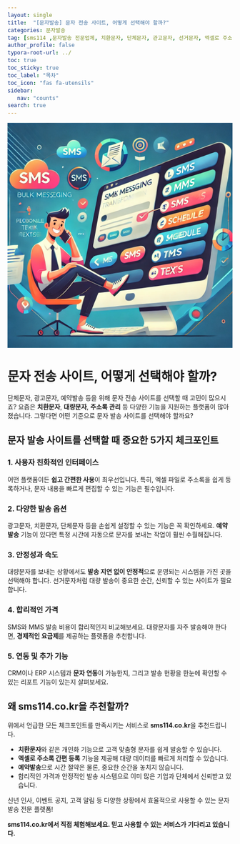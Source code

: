 ```yaml
---
layout: single
title:  "[문자발송] 문자 전송 사이트, 어떻게 선택해야 할까?"
categories: 문자발송
tag: [sms114 ,문자발송 전문업체, 치환문자, 단체문자, 관고문자, 선거문자, 엑셀로 주소록 간편등록, 예약발송, SMS, MMS, 대량문자, 치환문자, 주소록관리, 문자연동, 문자발송전문업체, 신년문자발송, 신년인사 ]
author_profile: false
typora-root-url: ../
toc: true
toc_sticky: true
toc_label: "목차"
toc_icon: "fas fa-utensils" 
sidebar:
   nav: "counts"
search: true
---
```


![20241220-image01](/images/2024-12-20-ad-01/20241220-image01.png)

# 문자 전송 사이트, 어떻게 선택해야 할까?

단체문자, 광고문자, 예약발송 등을 위해 문자 전송 사이트를 선택할 때 고민이 많으시죠? 요즘은 **치환문자**, **대량문자**, **주소록 관리** 등 다양한 기능을 지원하는 플랫폼이 많아졌습니다. 그렇다면 어떤 기준으로 문자 발송 사이트를 선택해야 할까요? 

## 문자 발송 사이트를 선택할 때 중요한 5가지 체크포인트

### 1. **사용자 친화적인 인터페이스**
어떤 플랫폼이든 **쉽고 간편한 사용**이 최우선입니다. 특히, 엑셀 파일로 주소록을 쉽게 등록하거나, 문자 내용을 빠르게 편집할 수 있는 기능은 필수입니다. 

### 2. **다양한 발송 옵션**
광고문자, 치환문자, 단체문자 등을 손쉽게 설정할 수 있는 기능은 꼭 확인하세요. **예약발송** 기능이 있다면 특정 시간에 자동으로 문자를 보내는 작업이 훨씬 수월해집니다.

### 3. **안정성과 속도**
대량문자를 보내는 상황에서도 **발송 지연 없이 안정적**으로 운영되는 시스템을 가진 곳을 선택해야 합니다. 선거문자처럼 대량 발송이 중요한 순간, 신뢰할 수 있는 사이트가 필요합니다.

### 4. **합리적인 가격**
SMS와 MMS 발송 비용이 합리적인지 비교해보세요. 대량문자를 자주 발송해야 한다면, **경제적인 요금제**를 제공하는 플랫폼을 추천합니다.

### 5. **연동 및 추가 기능**
CRM이나 ERP 시스템과 **문자 연동**이 가능한지, 그리고 발송 현황을 한눈에 확인할 수 있는 리포트 기능이 있는지 살펴보세요.

## **왜 sms114.co.kr을 추천할까?**

위에서 언급한 모든 체크포인트를 만족시키는 서비스로 **sms114.co.kr**을 추천드립니다.  
- **치환문자**와 같은 개인화 기능으로 고객 맞춤형 문자를 쉽게 발송할 수 있습니다.  
- **엑셀로 주소록 간편 등록** 기능을 제공해 대량 데이터를 빠르게 처리할 수 있습니다.  
- **예약발송**으로 시간 절약은 물론, 중요한 순간을 놓치지 않습니다.  
- 합리적인 가격과 안정적인 발송 시스템으로 이미 많은 기업과 단체에서 신뢰받고 있습니다.

신년 인사, 이벤트 공지, 고객 알림 등 다양한 상황에서 효율적으로 사용할 수 있는 문자 발송 전문 플랫폼!  

**sms114.co.kr에서 직접 체험해보세요. 믿고 사용할 수 있는 서비스가 기다리고 있습니다.**